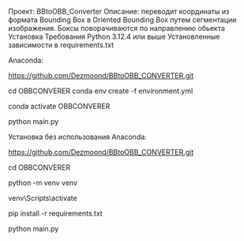 Проект: BBtoOBB_Converter Описание: переводит координаты из формата Bounding Box в Oriented Bounding Box путем сегментации изображения. Боксы поворачиваются по направлению обьекта
Установка Требования Python 3.12.4 или выше Установленные зависимости в requirements.txt

Anaconda:

https://github.com/Dezmoond/BBtoOBB_CONVERTER.git

cd OBBCONVERER
conda env create -f environment.yml

conda activate OBBCONVERER

python main.py

Установка без использования Anaconda:

https://github.com/Dezmoond/BBtoOBB_CONVERTER.git

cd OBBCONVERER

python -m venv venv

venv\Scripts\activate

pip install -r requirements.txt

python main.py
